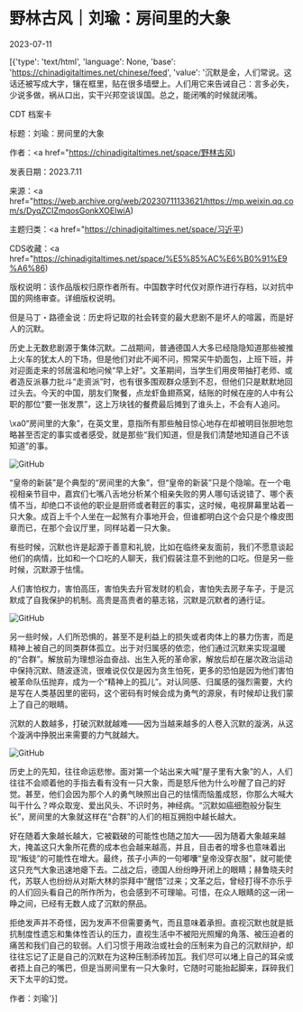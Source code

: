 # 野林古风｜刘瑜：房间里的大象

2023-07-11

[{'type': 'text/html', 'language': None, 'base': 'https://chinadigitaltimes.net/chinese/feed', 'value': '沉默是金，人们常说。这话还被写成大字，镶在框里，贴在很多墙壁上。人们用它来告诫自己：言多必失，少说多做，祸从口出，实干兴邦空谈误国。总之，能闭嘴的时候就闭嘴。



CDT 档案卡

标题：刘瑜：房间里的大象

作者：<a href="https://chinadigitaltimes.net/space/野林古风)

发表日期：2023.7.11

来源：<a href="https://web.archive.org/web/20230711133621/https://mp.weixin.qq.com/s/DyqZCIZmqosGonkXOElwiA)

主题归类：<a href="https://chinadigitaltimes.net/space/习近平)

CDS收藏：<a href="https://chinadigitaltimes.net/space/%E5%85%AC%E6%B0%91%E9%A6%86)

版权说明：该作品版权归原作者所有。中国数字时代仅对原作进行存档，以对抗中国的网络审查。详细版权说明。





但是马丁・路德金说：历史将记取的社会转变的最大悲剧不是坏人的喧嚣，而是好人的沉默。

历史上无数悲剧源于集体沉默。二战期间，普通德国人大多已经隐隐知道那些被推上火车的犹太人的下场，但是他们对此不闻不问，照常买牛奶面包，上班下班，并对迎面走来的邻居温和地问候“早上好”。文革期间，当学生们用皮带抽打老师、或者造反派暴力批斗“走资派”时，也有很多围观群众感到不忍，但他们只是默默地回过头去。今天的中国，朋友们聚餐，点龙虾鱼翅燕窝，结账的时候在座的人中有公职的那位“要一张发票”，这上万块钱的餐费最后摊到了谁头上，不会有人追问。

\xa0“房间里的大象”，在英文里，意指所有那些触目惊心地存在却被明目张胆地忽略甚至否定的事实或者感受，就是那些“我们知道，但是我们清楚地知道自己不该知道”的事。

![GitHub](https://chinadigitaltimes.net/chinese/files/2023/07/v2-c0ddecf5018b5bacf2a298a92b75ff92_1440w.png)

“皇帝的新装”是个典型的“房间里的大象”，但“皇帝的新装”只是个隐喻。在一个电视相亲节目中，嘉宾们七嘴八舌地分析某个相亲失败的男人哪句话说错了、哪个表情不当，却绝口不谈他的职业是厨师或者鞋匠的事实，这时候，电视屏幕里站着一只大象。成百上千个人坐在一起煞有介事地开会，但谁都明白这个会只是个橡皮图章而已，在那个会议厅里，同样站着一只大象。

有些时候，沉默也许是起源于善意和礼貌，比如在临终亲友面前，我们不愿意谈起他们的病情，比如和一个口吃的人聊天，我们假装注意不到他的口吃。但是另一些时候，沉默源于怯懦。

人们害怕权力，害怕高压，害怕失去升官发财的机会，害怕失去房子车子，于是沉默成了自我保护的机制。高贵是高贵者的墓志铭，沉默是沉默者的通行证。

![GitHub](https://chinadigitaltimes.net/chinese/files/2023/07/jxjzh7z0rnb91.webp)

另一些时候，人们所恐惧的，甚至不是利益上的损失或者肉体上的暴力伤害，而是精神上被自己的同类群体孤立。出于对归属感的依恋，他们通过沉默来实现温暖的“合群”。解放前为理想浴血奋战、出生入死的革命家，解放后却在屡次政治运动中保持沉默、随波逐流，很难说仅仅是因为贪生怕死，更多的恐怕是因为他们害怕被革命队伍抛弃，成为一个“精神上的孤儿”。对认同感、归属感的强烈需要，大约是写在人类基因里的密码，这个密码有时候会成为勇气的源泉，有时候却让我们蒙上了自己的眼睛。

沉默的人数越多，打破沉默就越难――因为当越来越多的人卷入沉默的漩涡，从这个漩涡中挣脱出来需要的力气就越大。

![GitHub](https://chinadigitaltimes.net/chinese/files/2023/07/61580515_101-1.jpg)

历史上的先知，往往命运悲惨。面对第一个站出来大喊“屋子里有大象”的人，人们往往不会顺着他的手指去看有没有一只大象，而是怒斥他为什么吵醒了自己的好觉。甚至，他们会因为那个人的勇气映照出自己的怯懦而恼羞成怒，你那么大喊大叫干什么？哗众取宠、爱出风头、不识时务，神经病。“沉默如癌细胞般分裂生长”，房间里的大象就这样在“合群”的人们的相互拥抱中越长越大。

好在随着大象越长越大，它被戳破的可能性也随之加大――因为随着大象越来越大，掩盖这只大象所花费的成本也会越来越高，并且，目击者的增多也意味着出现“叛徒”的可能性在增大。最终，孩子小声的一句嘟囔“皇帝没穿衣服”，就可能使这只充气大象迅速地瘪下去。二战之后，德国人纷纷睁开闭上的眼睛；赫鲁晓夫时代，苏联人也纷纷从对斯大林的崇拜中“醒悟”过来；文革之后，曾经打得不亦乐乎的人们回头看自己的所作所为，也会感到不可理喻。可惜，在众人眼睛的这一闭一睁之间，已经有无数人成了沉默的祭品。

拒绝发声并不奇怪，因为发声不但需要勇气，而且意味着承担。直视沉默也就是抵抗制度性遗忘和集体性否认的压力，直视生活中不被阳光照耀的角落、被压迫者的痛苦和我们自己的软弱。人们习惯于用政治或社会的压制来为自己的沉默辩护，却往往忘记了正是自己的沉默在为这种压制添砖加瓦。我们尽可以堵上自己的耳朵或者捂上自己的嘴巴，但是当房间里有一只大象时，它随时可能抬起脚来，踩碎我们天下太平的幻觉。

作者：刘瑜'}]